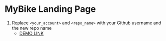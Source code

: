# MyBike Landing Page


1. Replace `<your_account>` and `<repo_name>` with your Github username and the new repo name
    - [DEMO LINK]([https://andrii-medintsev.github.io/layout_BIKE/])
